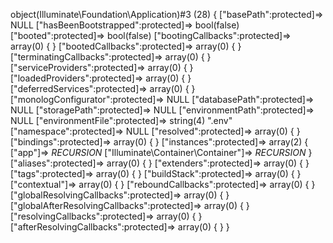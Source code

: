 
object(Illuminate\Foundation\Application)#3 (28) {
  ["basePath":protected]=>
  NULL
  ["hasBeenBootstrapped":protected]=>
  bool(false)
  ["booted":protected]=>
  bool(false)
  ["bootingCallbacks":protected]=>
  array(0) {
  }
  ["bootedCallbacks":protected]=>
  array(0) {
  }
  ["terminatingCallbacks":protected]=>
  array(0) {
  }
  ["serviceProviders":protected]=>
  array(0) {
  }
  ["loadedProviders":protected]=>
  array(0) {
  }
  ["deferredServices":protected]=>
  array(0) {
  }
  ["monologConfigurator":protected]=>
  NULL
  ["databasePath":protected]=>
  NULL
  ["storagePath":protected]=>
  NULL
  ["environmentPath":protected]=>
  NULL
  ["environmentFile":protected]=>
  string(4) ".env"
  ["namespace":protected]=>
  NULL
  ["resolved":protected]=>
  array(0) {
  }
  ["bindings":protected]=>
  array(0) {
  }
  ["instances":protected]=>
  array(2) {
    ["app"]=>
    *RECURSION*
    ["Illuminate\Container\Container"]=>
    *RECURSION*
  }
  ["aliases":protected]=>
  array(0) {
  }
  ["extenders":protected]=>
  array(0) {
  }
  ["tags":protected]=>
  array(0) {
  }
  ["buildStack":protected]=>
  array(0) {
  }
  ["contextual"]=>
  array(0) {
  }
  ["reboundCallbacks":protected]=>
  array(0) {
  }
  ["globalResolvingCallbacks":protected]=>
  array(0) {
  }
  ["globalAfterResolvingCallbacks":protected]=>
  array(0) {
  }
  ["resolvingCallbacks":protected]=>
  array(0) {
  }
  ["afterResolvingCallbacks":protected]=>
  array(0) {
  }
}